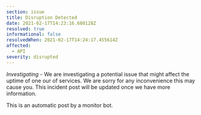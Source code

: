 ```yaml
---
section: issue
title: Disruption Detected
date: 2021-02-17T14:23:16.680128Z
resolved: true
informational: false
resolvedWhen: 2021-02-17T14:24:17.455614Z
affected:
  - API
severity: disrupted
---
```

*Investigating* - We are investigating a potential issue that might affect the uptime of one our of services. We are sorry for any inconvenience this may cause you. This incident post will be updated once we have more information.

This is an automatic post by a monitor bot.
        